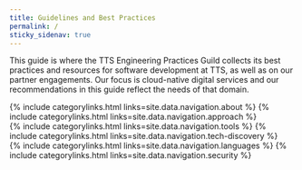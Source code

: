 ```yaml
---
title: Guidelines and Best Practices
permalink: /
sticky_sidenav: true
---
```


This guide is where the TTS Engineering Practices Guild collects its best practices and resources for software development at TTS, as well as on our partner engagements. Our focus is cloud-native digital services and our recommendations in this guide reflect the needs of that domain.

<div class="grid-container">
  <div class="grid-row">
    {% include categorylinks.html links=site.data.navigation.about %}
    {% include categorylinks.html links=site.data.navigation.approach %}
  </div>
  <div class="grid-row">
    {% include categorylinks.html links=site.data.navigation.tools %}
    {% include categorylinks.html links=site.data.navigation.tech-discovery %}
  </div>
  <div class="grid-row">
    {% include categorylinks.html links=site.data.navigation.languages %}
    {% include categorylinks.html links=site.data.navigation.security %}
  </div>
</div>
